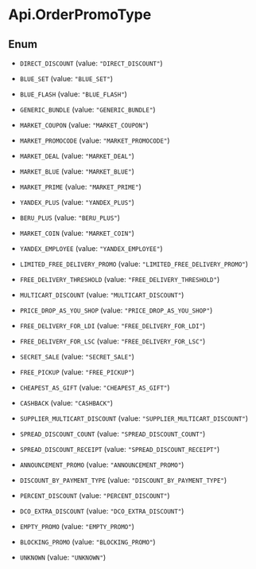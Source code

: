 # Api.OrderPromoType

## Enum


* `DIRECT_DISCOUNT` (value: `"DIRECT_DISCOUNT"`)

* `BLUE_SET` (value: `"BLUE_SET"`)

* `BLUE_FLASH` (value: `"BLUE_FLASH"`)

* `GENERIC_BUNDLE` (value: `"GENERIC_BUNDLE"`)

* `MARKET_COUPON` (value: `"MARKET_COUPON"`)

* `MARKET_PROMOCODE` (value: `"MARKET_PROMOCODE"`)

* `MARKET_DEAL` (value: `"MARKET_DEAL"`)

* `MARKET_BLUE` (value: `"MARKET_BLUE"`)

* `MARKET_PRIME` (value: `"MARKET_PRIME"`)

* `YANDEX_PLUS` (value: `"YANDEX_PLUS"`)

* `BERU_PLUS` (value: `"BERU_PLUS"`)

* `MARKET_COIN` (value: `"MARKET_COIN"`)

* `YANDEX_EMPLOYEE` (value: `"YANDEX_EMPLOYEE"`)

* `LIMITED_FREE_DELIVERY_PROMO` (value: `"LIMITED_FREE_DELIVERY_PROMO"`)

* `FREE_DELIVERY_THRESHOLD` (value: `"FREE_DELIVERY_THRESHOLD"`)

* `MULTICART_DISCOUNT` (value: `"MULTICART_DISCOUNT"`)

* `PRICE_DROP_AS_YOU_SHOP` (value: `"PRICE_DROP_AS_YOU_SHOP"`)

* `FREE_DELIVERY_FOR_LDI` (value: `"FREE_DELIVERY_FOR_LDI"`)

* `FREE_DELIVERY_FOR_LSC` (value: `"FREE_DELIVERY_FOR_LSC"`)

* `SECRET_SALE` (value: `"SECRET_SALE"`)

* `FREE_PICKUP` (value: `"FREE_PICKUP"`)

* `CHEAPEST_AS_GIFT` (value: `"CHEAPEST_AS_GIFT"`)

* `CASHBACK` (value: `"CASHBACK"`)

* `SUPPLIER_MULTICART_DISCOUNT` (value: `"SUPPLIER_MULTICART_DISCOUNT"`)

* `SPREAD_DISCOUNT_COUNT` (value: `"SPREAD_DISCOUNT_COUNT"`)

* `SPREAD_DISCOUNT_RECEIPT` (value: `"SPREAD_DISCOUNT_RECEIPT"`)

* `ANNOUNCEMENT_PROMO` (value: `"ANNOUNCEMENT_PROMO"`)

* `DISCOUNT_BY_PAYMENT_TYPE` (value: `"DISCOUNT_BY_PAYMENT_TYPE"`)

* `PERCENT_DISCOUNT` (value: `"PERCENT_DISCOUNT"`)

* `DCO_EXTRA_DISCOUNT` (value: `"DCO_EXTRA_DISCOUNT"`)

* `EMPTY_PROMO` (value: `"EMPTY_PROMO"`)

* `BLOCKING_PROMO` (value: `"BLOCKING_PROMO"`)

* `UNKNOWN` (value: `"UNKNOWN"`)


